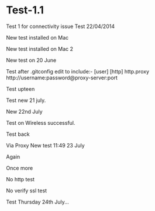 Test-1.1
======

Test 1 for connectivity issue
Test 22/04/2014

New test installed on Mac

New test installed on Mac 2

New test on 20 June

Test after .gitconfig edit to include:- [user]
[http]
	http.proxy http://username:password@proxy-server:port

Test upteen

Test new 21 july.

New 22nd July

Test on Wireless successful.

Test back

Via Proxy
New test 11:49 23 July

Again

Once more

No http test

No verify ssl test

Test Thursday 24th July...